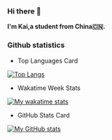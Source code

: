 ### Hi there 👋
**I'm Kai,a student from China🇨🇳.**

### Github statistics

* Top Languages Card

[![Top Langs](https://github-readme-stats.vercel.app/api/top-langs/?username=wkzcml-1&layout=compact)](https://github.com/anuraghazra/github-readme-stats)

* Wakatime Week Stats

[![My wakatime stats](https://github-readme-stats.vercel.app/api/wakatime?username=wkzcml&layout=compact)](https://github.com/anuraghazra/github-readme-stats)


* GitHub Stats Card

[![My GitHub stats](https://github-readme-stats.vercel.app/api?username=wkzcml-1)](https://github.com/anuraghazra/github-readme-stats)

<!--
**wkzcml-1/wkzcml-1** is a ✨ _special_ ✨ repository because its `README.md` (this file) appears on your GitHub profile.

Here are some ideas to get you started:

- 🔭 I’m currently working on ...
- 🌱 I’m currently learning ...
- 👯 I’m looking to collaborate on ...
- 🤔 I’m looking for help with ...
- 💬 Ask me about ...
- 📫 How to reach me: ...
- 😄 Pronouns: ...
- ⚡ Fun fact: ...
-->

